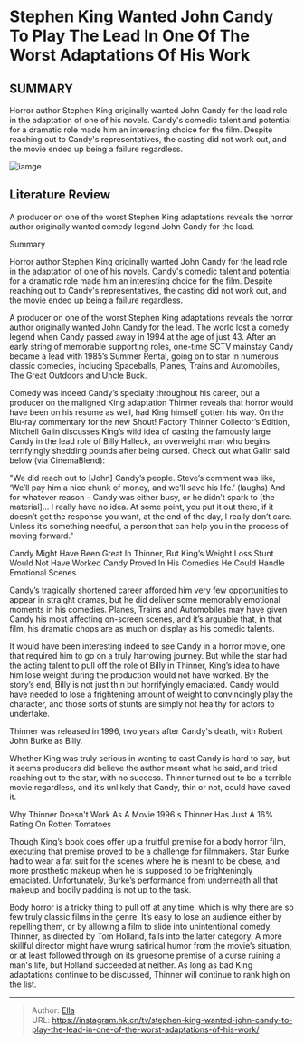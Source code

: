 # Stephen King Wanted John Candy To Play The Lead In One Of The Worst Adaptations Of His Work


## SUMMARY 



  Horror author Stephen King originally wanted John Candy for the lead role in the adaptation of one of his novels.   Candy&#39;s comedic talent and potential for a dramatic role made him an interesting choice for the film.   Despite reaching out to Candy&#39;s representatives, the casting did not work out, and the movie ended up being a failure regardless.  

![iamge]()

## Literature Review

A producer on one of the worst Stephen King adaptations reveals the horror author originally wanted comedy legend John Candy for the lead.


Summary

  Horror author Stephen King originally wanted John Candy for the lead role in the adaptation of one of his novels.   Candy&#39;s comedic talent and potential for a dramatic role made him an interesting choice for the film.   Despite reaching out to Candy&#39;s representatives, the casting did not work out, and the movie ended up being a failure regardless.  





A producer on one of the worst Stephen King adaptations reveals the horror author originally wanted John Candy for the lead. The world lost a comedy legend when Candy passed away in 1994 at the age of just 43. After an early string of memorable supporting roles, one-time SCTV mainstay Candy became a lead with 1985’s Summer Rental, going on to star in numerous classic comedies, including Spaceballs, Planes, Trains and Automobiles, The Great Outdoors and Uncle Buck.




Comedy was indeed Candy’s specialty throughout his career, but a producer on the maligned King adaptation Thinner reveals that horror would have been on his resume as well, had King himself gotten his way. On the Blu-ray commentary for the new Shout! Factory Thinner Collector’s Edition, Mitchell Galin discusses King’s wild idea of casting the famously large Candy in the lead role of Billy Halleck, an overweight man who begins terrifyingly shedding pounds after being cursed. Check out what Galin said below (via CinemaBlend):


&#34;We did reach out to [John] Candy’s people. Steve’s comment was like, ‘We’ll pay him a nice chunk of money, and we’ll save his life.’ (laughs) And for whatever reason – Candy was either busy, or he didn’t spark to [the material]… I really have no idea. At some point, you put it out there, if it doesn’t get the response you want, at the end of the day, I really don’t care. Unless it’s something needful, a person that can help you in the process of moving forward.&#34;






 

 



 Candy Might Have Been Great In Thinner, But King’s Weight Loss Stunt Would Not Have Worked 
Candy Proved In His Comedies He Could Handle Emotional Scenes
          

Candy’s tragically shortened career afforded him very few opportunities to appear in straight dramas, but he did deliver some memorably emotional moments in his comedies. Planes, Trains and Automobiles may have given Candy his most affecting on-screen scenes, and it’s arguable that, in that film, his dramatic chops are as much on display as his comedic talents.

It would have been interesting indeed to see Candy in a horror movie, one that required him to go on a truly harrowing journey. But while the star had the acting talent to pull off the role of Billy in Thinner, King’s idea to have him lose weight during the production would not have worked. By the story’s end, Billy is not just thin but horrifyingly emaciated. Candy would have needed to lose a frightening amount of weight to convincingly play the character, and those sorts of stunts are simply not healthy for actors to undertake.






Thinner was released in 1996, two years after Candy&#39;s death, with Robert John Burke as Billy.




Whether King was truly serious in wanting to cast Candy is hard to say, but it seems producers did believe the author meant what he said, and tried reaching out to the star, with no success. Thinner turned out to be a terrible movie regardless, and it’s unlikely that Candy, thin or not, could have saved it.



 Why Thinner Doesn&#39;t Work As A Movie 
1996&#39;s Thinner Has Just A 16% Rating On Rotten Tomatoes
         

Though King’s book does offer up a fruitful premise for a body horror film, executing that premise proved to be a challenge for filmmakers. Star Burke had to wear a fat suit for the scenes where he is meant to be obese, and more prosthetic makeup when he is supposed to be frighteningly emaciated. Unfortunately, Burke’s performance from underneath all that makeup and bodily padding is not up to the task.




Body horror is a tricky thing to pull off at any time, which is why there are so few truly classic films in the genre. It’s easy to lose an audience either by repelling them, or by allowing a film to slide into unintentional comedy. Thinner, as directed by Tom Holland, falls into the latter category. A more skillful director might have wrung satirical humor from the movie’s situation, or at least followed through on its gruesome premise of a curse ruining a man&#39;s life, but Holland succeeded at neither. As long as bad King adaptations continue to be discussed, Thinner will continue to rank high on the list.



---

> Author: [Ella](https://instagram.hk.cn/)  
> URL: https://instagram.hk.cn/tv/stephen-king-wanted-john-candy-to-play-the-lead-in-one-of-the-worst-adaptations-of-his-work/  

